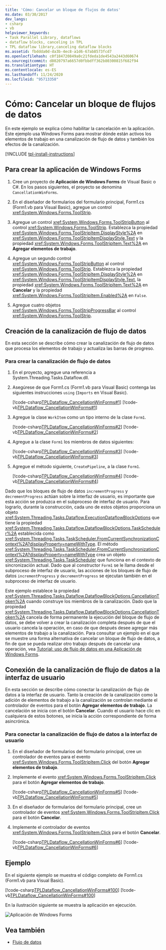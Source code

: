 ```yaml
---
title: 'Cómo: Cancelar un bloque de flujos de datos'
ms.date: 03/30/2017
dev_langs:
- csharp
- vb
helpviewer_keywords:
- Task Parallel Library, dataflows
- dataflow blocks, canceling in TPL
- TPL dataflow library,canceling dataflow blocks
ms.assetid: fbddda0d-da3b-4ec8-a1d6-67ab8573fcd7
ms.openlocfilehash: c0f184720849a0c21fdeda1de4543a2443d60674
ms.sourcegitcommit: d8020797a6657d0fbbdff362b80300815f682f94
ms.translationtype: HT
ms.contentlocale: es-ES
ms.lasthandoff: 11/24/2020
ms.locfileid: "95713358"
---
```

# <a name="how-to-cancel-a-dataflow-block"></a>Cómo: Cancelar un bloque de flujos de datos

En este ejemplo se explica cómo habilitar la cancelación en la aplicación. Este ejemplo usa Windows Forms para mostrar dónde están activos los elementos de trabajo en una canalización de flujo de datos y también los efectos de la canalización.  

[!INCLUDE [tpl-install-instructions](../../../includes/tpl-install-instructions.md)]
  
## <a name="to-create-the-windows-forms-application"></a>Para crear la aplicación de Windows Forms  
  
1. Cree un proyecto de **Aplicación de Windows Forms** de Visual Basic o C#. En los pasos siguientes, el proyecto se denomina `CancellationWinForms`.  
  
2. En el diseñador de formularios del formulario principal, Form1.cs (Form1.vb para Visual Basic), agregue un control <xref:System.Windows.Forms.ToolStrip>.  
  
3. Agregue un control <xref:System.Windows.Forms.ToolStripButton> al control <xref:System.Windows.Forms.ToolStrip>. Establezca la propiedad <xref:System.Windows.Forms.ToolStripItem.DisplayStyle%2A> en <xref:System.Windows.Forms.ToolStripItemDisplayStyle.Text> y la propiedad <xref:System.Windows.Forms.ToolStripItem.Text%2A> en **Agregar elementos de trabajo**.  
  
4. Agregue un segundo control <xref:System.Windows.Forms.ToolStripButton> al control <xref:System.Windows.Forms.ToolStrip>. Establezca la propiedad <xref:System.Windows.Forms.ToolStripItem.DisplayStyle%2A> en <xref:System.Windows.Forms.ToolStripItemDisplayStyle.Text>, la propiedad <xref:System.Windows.Forms.ToolStripItem.Text%2A> en **Cancelar** y la propiedad <xref:System.Windows.Forms.ToolStripItem.Enabled%2A> en `False`.  
  
5. Agregue cuatro objetos <xref:System.Windows.Forms.ToolStripProgressBar> al control <xref:System.Windows.Forms.ToolStrip>.  
  
## <a name="creating-the-dataflow-pipeline"></a>Creación de la canalización de flujo de datos  

 En esta sección se describe cómo crear la canalización de flujo de datos que procesa los elementos de trabajo y actualiza las barras de progreso.  
  
### <a name="to-create-the-dataflow-pipeline"></a>Para crear la canalización de flujo de datos  
  
1. En el proyecto, agregue una referencia a System.Threading.Tasks.Dataflow.dll.  
  
2. Asegúrese de que Form1.cs (Form1.vb para Visual Basic) contenga las siguientes instrucciones `using` (`Imports` en Visual Basic).  
  
     [!code-csharp[TPLDataflow_CancellationWinForms#1](../../../samples/snippets/csharp/VS_Snippets_Misc/tpldataflow_cancellationwinforms/cs/cancellationwinforms/form1.cs#1)]
     [!code-vb[TPLDataflow_CancellationWinForms#1](../../../samples/snippets/visualbasic/VS_Snippets_Misc/tpldataflow_cancellationwinforms/vb/cancellationwinforms/form1.vb#1)]  
  
3. Agregue la clase `WorkItem` como un tipo interno de la clase `Form1`.  
  
     [!code-csharp[TPLDataflow_CancellationWinForms#2](../../../samples/snippets/csharp/VS_Snippets_Misc/tpldataflow_cancellationwinforms/cs/cancellationwinforms/form1.cs#2)]
     [!code-vb[TPLDataflow_CancellationWinForms#2](../../../samples/snippets/visualbasic/VS_Snippets_Misc/tpldataflow_cancellationwinforms/vb/cancellationwinforms/form1.vb#2)]  
  
4. Agregue a la clase `Form1` los miembros de datos siguientes:  
  
     [!code-csharp[TPLDataflow_CancellationWinForms#3](../../../samples/snippets/csharp/VS_Snippets_Misc/tpldataflow_cancellationwinforms/cs/cancellationwinforms/form1.cs#3)]
     [!code-vb[TPLDataflow_CancellationWinForms#3](../../../samples/snippets/visualbasic/VS_Snippets_Misc/tpldataflow_cancellationwinforms/vb/cancellationwinforms/form1.vb#3)]  
  
5. Agregue el método siguiente, `CreatePipeline`, a la clase `Form1`.  
  
     [!code-csharp[TPLDataflow_CancellationWinForms#4](../../../samples/snippets/csharp/VS_Snippets_Misc/tpldataflow_cancellationwinforms/cs/cancellationwinforms/form1.cs#4)]
     [!code-vb[TPLDataflow_CancellationWinForms#4](../../../samples/snippets/visualbasic/VS_Snippets_Misc/tpldataflow_cancellationwinforms/vb/cancellationwinforms/form1.vb#4)]  
  
 Dado que los bloques de flujo de datos `incrementProgress` y `decrementProgress` actúan sobre la interfaz de usuario, es importante que esta acción se produzca en el subproceso de interfaz de usuario. Para lograrlo, durante la construcción, cada uno de estos objetos proporciona un objeto <xref:System.Threading.Tasks.Dataflow.ExecutionDataflowBlockOptions> que tiene la propiedad <xref:System.Threading.Tasks.Dataflow.DataflowBlockOptions.TaskScheduler%2A> establecida como <xref:System.Threading.Tasks.TaskScheduler.FromCurrentSynchronizationContext%2A?displayProperty=nameWithType>. El método <xref:System.Threading.Tasks.TaskScheduler.FromCurrentSynchronizationContext%2A?displayProperty=nameWithType> crea un objeto <xref:System.Threading.Tasks.TaskScheduler> que funciona en el contexto de sincronización actual. Dado que al constructor `Form1` se le llama desde el subproceso de interfaz de usuario, las acciones de los bloques de flujo de datos `incrementProgress` y `decrementProgress` se ejecutan también en el subproceso de interfaz de usuario.  
  
 Este ejemplo establece la propiedad <xref:System.Threading.Tasks.Dataflow.DataflowBlockOptions.CancellationToken%2A> cuando construye los miembros de la canalización. Dado que la propiedad <xref:System.Threading.Tasks.Dataflow.DataflowBlockOptions.CancellationToken%2A> cancela de forma permanente la ejecución del bloque de flujo de datos, se debe volver a crear la canalización completa después de que el usuario cancela la operación, en caso de que después desee agregar más elementos de trabajo a la canalización. Para consultar un ejemplo en el que se muestre una forma alternativa de cancelar un bloque de flujo de datos, a fin de que se pueda realizar otro trabajo después de cancelar una operación, vea [Tutorial: uso de flujo de datos en una Aplicación de Windows Forms](walkthrough-using-dataflow-in-a-windows-forms-application.md).  
  
## <a name="connecting-the-dataflow-pipeline-to-the-user-interface"></a>Conexión de la canalización de flujo de datos a la interfaz de usuario  

 En esta sección se describe cómo conectar la canalización de flujo de datos a la interfaz de usuario. Tanto la creación de la canalización como la adición de elementos de trabajo a la canalización se controlan mediante el controlador de eventos para el botón **Agregar elementos de trabajo**. La cancelación se inicia con el botón **Cancelar**. Cuando el usuario hace clic en cualquiera de estos botones, se inicia la acción correspondiente de forma asincrónica.  
  
### <a name="to-connect-the-dataflow-pipeline-to-the-user-interface"></a>Para conectar la canalización de flujo de datos a la interfaz de usuario  
  
1. En el diseñador de formularios del formulario principal, cree un controlador de eventos para el evento <xref:System.Windows.Forms.ToolStripItem.Click> del botón **Agregar elementos de trabajo**.  
  
2. Implemente el evento <xref:System.Windows.Forms.ToolStripItem.Click> para el botón **Agregar elementos de trabajo**.  
  
     [!code-csharp[TPLDataflow_CancellationWinForms#5](../../../samples/snippets/csharp/VS_Snippets_Misc/tpldataflow_cancellationwinforms/cs/cancellationwinforms/form1.cs#5)]
     [!code-vb[TPLDataflow_CancellationWinForms#5](../../../samples/snippets/visualbasic/VS_Snippets_Misc/tpldataflow_cancellationwinforms/vb/cancellationwinforms/form1.vb#5)]  
  
3. En el diseñador de formularios del formulario principal, cree un controlador de eventos <xref:System.Windows.Forms.ToolStripItem.Click> para el botón **Cancelar**.  
  
4. Implemente el controlador de eventos <xref:System.Windows.Forms.ToolStripItem.Click> para el botón **Cancelar**.  
  
     [!code-csharp[TPLDataflow_CancellationWinForms#6](../../../samples/snippets/csharp/VS_Snippets_Misc/tpldataflow_cancellationwinforms/cs/cancellationwinforms/form1.cs#6)]
     [!code-vb[TPLDataflow_CancellationWinForms#6](../../../samples/snippets/visualbasic/VS_Snippets_Misc/tpldataflow_cancellationwinforms/vb/cancellationwinforms/form1.vb#6)]  
  
## <a name="example"></a>Ejemplo  

 En el siguiente ejemplo se muestra el código completo de Form1.cs (Form1.vb para Visual Basic).  
  
 [!code-csharp[TPLDataflow_CancellationWinForms#100](../../../samples/snippets/csharp/VS_Snippets_Misc/tpldataflow_cancellationwinforms/cs/cancellationwinforms/form1.cs#100)]
 [!code-vb[TPLDataflow_CancellationWinForms#100](../../../samples/snippets/visualbasic/VS_Snippets_Misc/tpldataflow_cancellationwinforms/vb/cancellationwinforms/form1.vb#100)]  
  
 En la ilustración siguiente se muestra la aplicación en ejecución.  
  
 ![Aplicación de Windows Forms](media/tpldataflow-cancellation.png "TPLDataflow_Cancellation")  

## <a name="see-also"></a>Vea también

- [Flujo de datos](dataflow-task-parallel-library.md)
